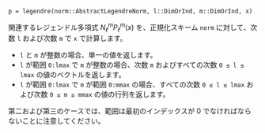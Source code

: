 ```
p = legendre(norm::AbstractLegendreNorm, l::DimOrInd, m::DimOrInd, x)
```

関連するレジェンドル多項式 $N_ℓ^m P_ℓ^m(x)$ を、正規化スキーム `norm` に対して、次数 `l` および次数 `m` で `x` で計算します。

  * `l` と `m` が整数の場合、単一の値を返します。
  * `l` が範囲 `0:lmax` で `m` が整数の場合、次数 `m` およびすべての次数 `0 ≤ l ≤ lmax` の値のベクトルを返します。
  * `l` が範囲 `0:lmax` で `m` が範囲 `0:mmax` の場合、すべての次数 `0 ≤ l ≤ lmax` および次数 `0 ≤ m ≤ mmax` の値の行列を返します。

第二および第三のケースでは、範囲は最初のインデックスが 0 でなければならないことに注意してください。
